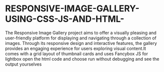 # RESPONSIVE-IMAGE-GALLERY-USING-CSS-JS-AND-HTML-
 The Responsive Image Gallery project aims to offer a visually pleasing and user-friendly platform for displaying and navigating through a collection of images. Through its responsive design and interactive features, the gallery provides an engaging experience for users exploring visual content.It comes with a grid layout of thumbnail cards and uses Fancybox JS for lightbox
open the html code and choose run without debugging and see the output yourselves
